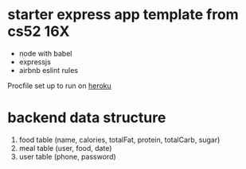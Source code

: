 # starter express app template from cs52 16X

* node with babel
* expressjs
* airbnb eslint rules

Procfile set up to run on [heroku](https://devcenter.heroku.com/articles/getting-started-with-nodejs#deploy-the-app)

# backend data structure

1. food table (name, calories, totalFat, protein, totalCarb, sugar)
2. meal table (user, food, date)
3. user table (phone, password)
